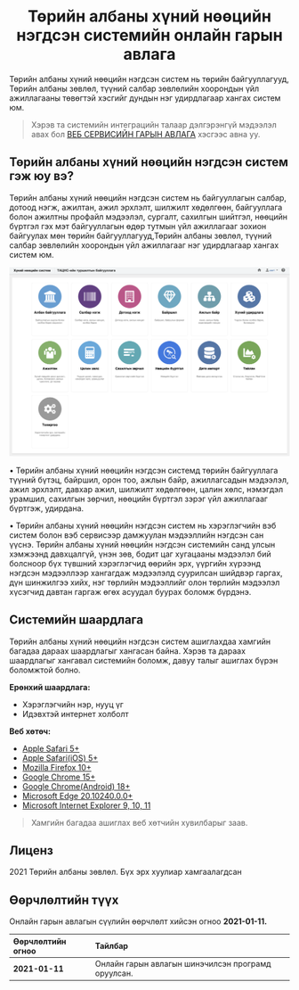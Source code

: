 <h1 align="center">Төрийн албаны хүний нөөцийн нэгдсэн системийн онлайн гарын авлага</h1>


Төрийн албаны хүний нөөцийн нэгдсэн систем нь төрийн байгууллагууд, Төрийн албаны зөвлөл, түүний салбар зөвлөлийн хоорондын үйл ажиллагааны төвөгтэй хэсгийг дундын нэг удирдлагаар хангах систем юм. 

> Хэрэв та системийн интеграцийн талаар дэлгэрэнгүй мэдээлэл авах бол [ВЕБ СЕРВИСИЙН ГАРЫН АВЛАГА](https://hr.csc.gov.mn/doc/) хэсгээс авна уу.

## Төрийн албаны хүний нөөцийн нэгдсэн систем гэж юу вэ?

Төрийн албаны хүний нөөцийн нэгдсэн систем нь байгууллагын салбар, дотоод нэгж, ажилтан, ажил эрхлэлт, шилжилт хөдөлгөөн, байгууллага болон ажилтны профайл мэдээлэл, сургалт, сахилгын шийтгэл, нөөцийн бүртгэл гэх мэт байгууллагын өдөр тутмын үйл ажиллагааг зохион байгуулах мөн төрийн байгууллагууд,Төрийн албаны зөвлөл, түүний салбар зөвлөлийн хоорондын үйл ажиллагааг нэг удирдлагаар хангах систем юм.

![](assets/images/about.png)

•	Төрийн албаны хүний нөөцийн нэгдсэн системд төрийн байгууллага түүний бүтэц, байршил, орон тоо, ажлын байр, ажиллагсадын мэдээлэл, ажил эрхлэлт, давхар ажил, шилжилт хөдөлгөөн, цалин хөлс, нэмэгдэл урамшил, сахилгын зөрчил, нөөцийн бүртгэл зэрэг үйл ажиллагааг бүртгэж, удирдана. 

•	Төрийн албаны хүний нөөцийн нэгдсэн систем нь хэрэглэгчийн вэб систем болон вэб сервисээр дамжуулан мэдээллийн нэгдсэн сан үүснэ. Төрийн албаны хүний нөөцийн нэгдсэн системийн санд улсын хэмжээнд давхцалгүй, үнэн зөв, бодит цаг хугацааны мэдээлэл бий болсноор бүх түвшний хэрэглэгчид өөрийн эрх, үүргийн хүрээнд нэгдсэн мэдээллээр хангагдаж мэдээлэлд суурилсан шийдвэр гаргах, дүн шинжилгээ хийх, нэг төрлийн мэдээллийг олон төрлийн мэдээлэл хүсэгчид давтан гаргаж өгөх асуудал буурах боломж бүрдэнэ.


## Системийн шаардлага

Төрийн албаны хүний нөөцийн нэгдсэн систем ашиглахдаа хамгийн багадаа дараах шаардлагыг хангасан байна. Хэрэв та дараах шаардлагыг хангавал системийн боломж, давуу талыг ашиглах бүрэн боломжтой болно.

**Ерөнхий шаардлага:**

- Хэрэглэгчийн нэр, нууц үг
- Идэвхтэй интернет холболт

**Веб хөтөч:**

- [Apple Safari 5+](https://www.apple.com/safari/)
- [Apple Safari(iOS) 5+](https://www.apple.com/safari/)
- [Mozilla Firefox 10+](https://www.mozilla.org/en-US/firefox)
- [Google Chrome 15+](https://www.google.com/chrome/)
- [Google Chrome(Android) 18+](https://www.google.com/chrome/)
- [Microsoft Edge 20.10240.0.0+](https://www.microsoft.com/en-us/windows/microsoft-edge)
- [Microsoft Internet Explorer 9, 10, 11](https://www.microsoft.com/en-us/download/internet-explorer-11-for-windows-7-details.aspx)

> Хамгийн багадаа ашиглах веб хөтчийн хувилбарыг заав.

## Лиценз

2021 Төрийн албаны зөвлөл. Бүх эрх хуулиар хамгаалагдсан


## Өөрчлөлтийн түүх

Онлайн гарын авлагын сүүлийн өөрчлөлт хийсэн огноо **2021-01-11.**

|Өөрчлөлтийн огноо|Тайлбар|
|:----------------|:------|
|**2021-01-11**|Онлайн гарын авлагын шинэчилсэн програмд оруулсан.|